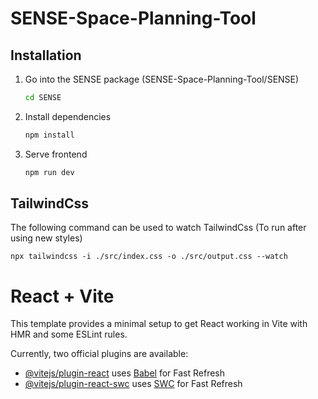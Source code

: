 # SENSE-Space-Planning-Tool

## Installation
1. Go into the SENSE package (SENSE-Space-Planning-Tool/SENSE)

    ```bash
    cd SENSE
    ```

2. Install dependencies

    ```sh
    npm install
    ```

3. Serve frontend

    ```sh
    npm run dev
    ```

## TailwindCss
The following command can be used to watch TailwindCss (To run after using new styles)

  ~~~
  npx tailwindcss -i ./src/index.css -o ./src/output.css --watch
  ~~~


# React + Vite

This template provides a minimal setup to get React working in Vite with HMR and some ESLint rules.

Currently, two official plugins are available:

- [@vitejs/plugin-react](https://github.com/vitejs/vite-plugin-react/blob/main/packages/plugin-react/README.md) uses [Babel](https://babeljs.io/) for Fast Refresh
- [@vitejs/plugin-react-swc](https://github.com/vitejs/vite-plugin-react-swc) uses [SWC](https://swc.rs/) for Fast Refresh
